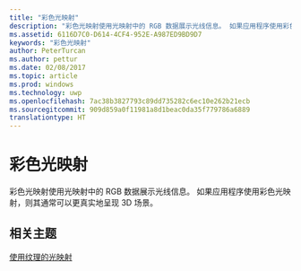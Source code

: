 ```yaml
---
title: "彩色光映射"
description: "彩色光映射使用光映射中的 RGB 数据展示光线信息。 如果应用程序使用彩色光映射，则其通常可以更真实地呈现 3D 场景。"
ms.assetid: 6116D7C0-D614-4CF4-952E-A987ED9BD9D7
keywords: "彩色光映射"
author: PeterTurcan
ms.author: pettur
ms.date: 02/08/2017
ms.topic: article
ms.prod: windows
ms.technology: uwp
ms.openlocfilehash: 7ac38b3827793c89dd735282c6ec10e262b21ecb
ms.sourcegitcommit: 909d859a0f11981a8d1beac0da35f779786a6889
translationtype: HT
---
```

# <a name="color-light-maps"></a>彩色光映射


彩色光映射使用光映射中的 RGB 数据展示光线信息。 如果应用程序使用彩色光映射，则其通常可以更真实地呈现 3D 场景。

## <a name="span-idrelated-topicsspanrelated-topics"></a><span id="related-topics"></span>相关主题


[使用纹理的光映射](light-mapping-with-textures.md)

 

 




